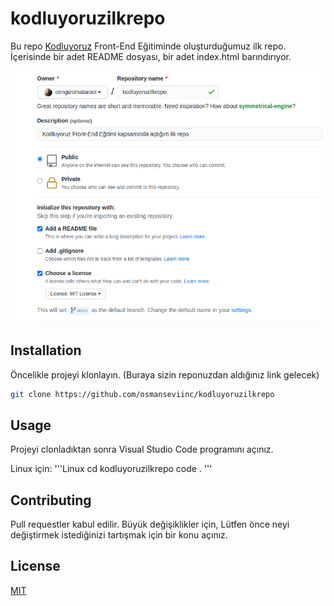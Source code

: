 # kodluyoruzilkrepo

Bu repo [Kodluyoruz](https://www.kodluyoruz.org) Front-End Eğitiminde oluşturduğumuz ilk repo. İçerisinde bir adet README dosyası, bir adet index.html barındırıyor.

![github](img/github.png)

## Installation

Öncelikle projeyi klonlayın. (Buraya sizin reponuzdan aldığınız link gelecek)

```bash
git clone https://github.com/osmanseviinc/kodluyoruzilkrepo
```

## Usage

Projeyi clonladıktan sonra Visual Studio Code programını açınız.

Linux için:
'''Linux
cd kodluyoruzilkrepo
code .
'''

## Contributing
Pull requestler kabul edilir. Büyük değişiklikler için, Lütfen önce neyi değiştirmek istediğinizi tartışmak için bir konu açınız.

## License
[MIT](https://choosealicense.com/licenses/mit/)
